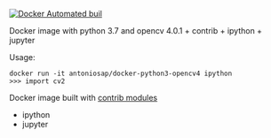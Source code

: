 [![Docker Automated buil](https://img.shields.io/docker/automated/antoniosap/docker-python3-opencv4.svg)]()

Docker image with python 3.7 and opencv 4.0.1 + contrib + ipython + jupyter

Usage:

    docker run -it antoniosap/docker-python3-opencv4 ipython
    >>> import cv2

Docker image built with [contrib modules](https://github.com/opencv/opencv_contrib/)

+ ipython
+ jupyter
